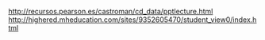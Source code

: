 http://recursos.pearson.es/castroman/cd_data/pptlecture.html
http://highered.mheducation.com/sites/9352605470/student_view0/index.html
